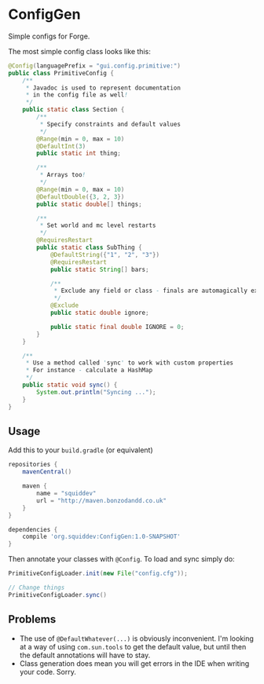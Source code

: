 # ConfigGen
Simple configs for Forge.

The most simple config class looks like this:
```java
@Config(languagePrefix = "gui.config.primitive:")
public class PrimitiveConfig {
	/**
	 * Javadoc is used to represent documentation
	 * in the config file as well!
	 */
	public static class Section {
		/**
		 * Specify constraints and default values
		 */
		@Range(min = 0, max = 10)
		@DefaultInt(3)
		public static int thing;

		/**
		 * Arrays too!
		 */
		@Range(min = 0, max = 10)
		@DefaultDouble({3, 2, 3})
		public static double[] things;

		/**
		 * Set world and mc level restarts
		 */
		@RequiresRestart
		public static class SubThing {
			@DefaultString({"1", "2", "3"})
			@RequiresRestart
			public static String[] bars;

			/**
			 * Exclude any field or class - finals are automagically excluded.
			 */
			@Exclude
			public static double ignore;

			public static final double IGNORE = 0;
		}
	}

	/**
	 * Use a method called 'sync' to work with custom properties
	 * For instance - calculate a HashMap
	 */
	public static void sync() {
		System.out.println("Syncing ...");
	}
}
```

## Usage
Add this to your `build.gradle` (or equivalent)
```groovy
repositories {
	mavenCentral()

	maven {
		name = "squiddev"
		url = "http://maven.bonzodandd.co.uk"
	}
}

dependencies {
	compile 'org.squiddev:ConfigGen:1.0-SNAPSHOT'
}
```

Then annotate your classes with `@Config`. To load and sync simply do:

```java
PrimitiveConfigLoader.init(new File("config.cfg"));

// Change things
PrimitiveConfigLoader.sync()
```

## Problems
 - The use of `@DefaultWhatever(...)` is obviously inconvenient. I'm looking at a way of using `com.sun.tools` to get the default
   value, but until then the default annotations will have to stay.
 - Class generation does mean you will get errors in the IDE when writing your code. Sorry.
